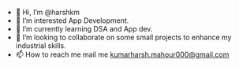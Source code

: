 - 👋 Hi, I’m @harshkm
- 👀 I’m interested App Development.
- 🌱 I’m currently learning DSA and App dev.
- 💞️ I’m looking to collaborate on some small projects to enhance my industrial skills.
- 📫 How to reach me mail me kumarharsh.mahour000@gmail.com

<!---
harshkm/harshkm is a ✨ special ✨ repository because its `README.md` (this file) appears on your GitHub profile.
You can click the Preview link to take a look at your changes.
--->
